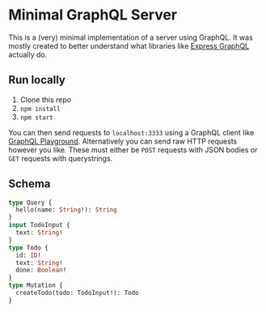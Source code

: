 # Minimal GraphQL Server

This is a (very) minimal implementation of a server using GraphQL. It was mostly created to better understand what libraries like [Express GraphQL](https://github.com/graphql/express-graphql/) actually do.

## Run locally

1. Clone this repo
1. `npm install`
1. `npm start`

You can then send requests to `localhost:3333` using a GraphQL client like [GraphQL Playground](https://github.com/prisma/graphql-playground). Alternatively you can send raw HTTP requests however you like. These must either be `POST` requests with JSON bodies or `GET` requests with querystrings.

## Schema

```graphql
type Query {
  hello(name: String!): String
}
input TodoInput {
  text: String!
}
type Todo {
  id: ID!
  text: String!
  done: Boolean!
}
type Mutation {
  createTodo(todo: TodoInput!): Todo
}
```
